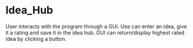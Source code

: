 # Idea_Hub
User interacts with the program through a GUI. Use can enter an idea, give it a rating and save it in the idea hub. GUI can return/display highest rated idea by clicking a button. 
